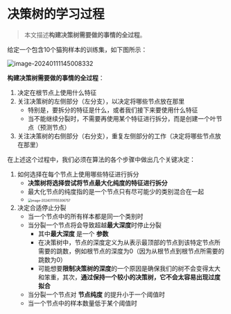 # 决策树的学习过程

> 本文描述**构建决策树需要做的事情的全过程**。

给定一个包含10个猫狗样本的训练集，如下图所示：

![image-20240111145008332](C:\Users\chen\AppData\Roaming\Typora\typora-user-images\image-20240111145008332.png)

**构建决策树需要做的事情的全过程**：

1. 决定在根节点上使用什么特征
2. 关注决策树的左侧部分（左分支），以决定将哪些节点放在那里
   - 特别是，要拆分的特征是什么，或者我们接下来要使用什么特征
   - 当不能继续分裂时，不需要再使用某个特征进行拆分，而是创建一个叶节点（预测节点）
3. 关注决策树的右侧部分（右分支），重复左侧部分的工作（决定将哪些节点放在那里）



在上述这个过程中，我们必须在算法的各个步骤中做出几个关键决定：

1. 如何选择在每个节点上使用哪些特征进行拆分
   - **决策树将选择尝试将节点最大化纯度的特征进行拆分**
   - 最大化节点的纯度指的是一个节点只有尽可能少的类别混合在一起
   - <img src="C:\Users\chen\AppData\Roaming\Typora\typora-user-images\image-20240111155306757.png" alt="image-20240111155306757" style="zoom:50%;" />
2. 决定合适停止分裂
   - 当一个节点中的所有样本都是同一个类别时
   - 当分裂一个节点将会导致超越**最大深度**时停止分裂
     - 其中**最大深度** 是一个 **参数**
     - 在决策树中，节点的深度定义为从表示最顶部的节点到该特定节点所需要的跳数，例如根节点的深度为0（因为从根节点到根节点所需要的跳数为0）
     - 可能想要**限制决策树的深度**的一个原因是确保我们的树不会变得太大和笨重，其次，**通过保持一个较小的决策树，它不会太容易出现过度拟合**
   - 当分裂一个节点对 **节点纯度** 的提升小于一个阈值时
   - 当一个节点中的样本数量低于某个阈值时

